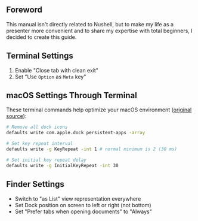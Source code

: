 ## Foreword

This manual isn't directly related to Nushell, but to make my life as a presenter more convenient and to share my expertise with total beginners, I decided to create this guide.

## Terminal Settings

1. Enable "Close tab with clean exit"
2. Set "Use `Option` as `Meta` key"

## macOS Settings Through Terminal

These terminal commands help optimize your macOS environment ([original source](https://github.com/nushell-prophet/my-dotfiles/blob/master/macos-fresh/useful-settings.nu)):

```bash
# Remove all dock icons
defaults write com.apple.dock persistent-apps -array

# Set key repeat interval
defaults write -g KeyRepeat -int 1 # normal minimum is 2 (30 ms)

# Set initial key repeat delay
defaults write -g InitialKeyRepeat -int 30
```

## Finder Settings

- Switch to "as List" view representation everywhere
- Set Dock position on screen to left or right (not bottom)
- Set "Prefer tabs when opening documents" to "Always"
